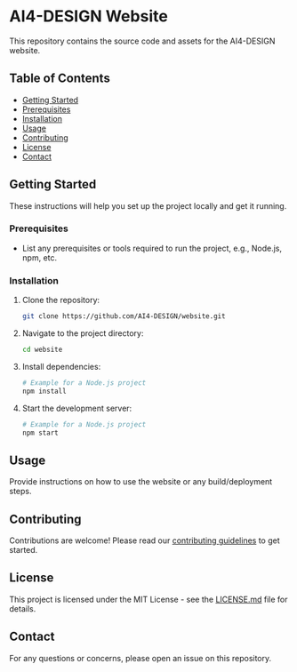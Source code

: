 # AI4-DESIGN Website

This repository contains the source code and assets for the AI4-DESIGN website.

## Table of Contents

- [Getting Started](#getting-started)
- [Prerequisites](#prerequisites)
- [Installation](#installation)
- [Usage](#usage)
- [Contributing](#contributing)
- [License](#license)
- [Contact](#contact)

## Getting Started

These instructions will help you set up the project locally and get it running.

### Prerequisites

- List any prerequisites or tools required to run the project, e.g., Node.js, npm, etc.

### Installation

1. Clone the repository:
   ```bash
   git clone https://github.com/AI4-DESIGN/website.git
   ```

2. Navigate to the project directory:
   ```bash
   cd website
   ```

3. Install dependencies:
   ```bash
   # Example for a Node.js project
   npm install
   ```

4. Start the development server:
   ```bash
   # Example for a Node.js project
   npm start
   ```

## Usage

Provide instructions on how to use the website or any build/deployment steps.

## Contributing

Contributions are welcome! Please read our [contributing guidelines](CONTRIBUTING.md) to get started.

## License

This project is licensed under the MIT License - see the [LICENSE.md](LICENSE.md) file for details.

## Contact

For any questions or concerns, please open an issue on this repository.


